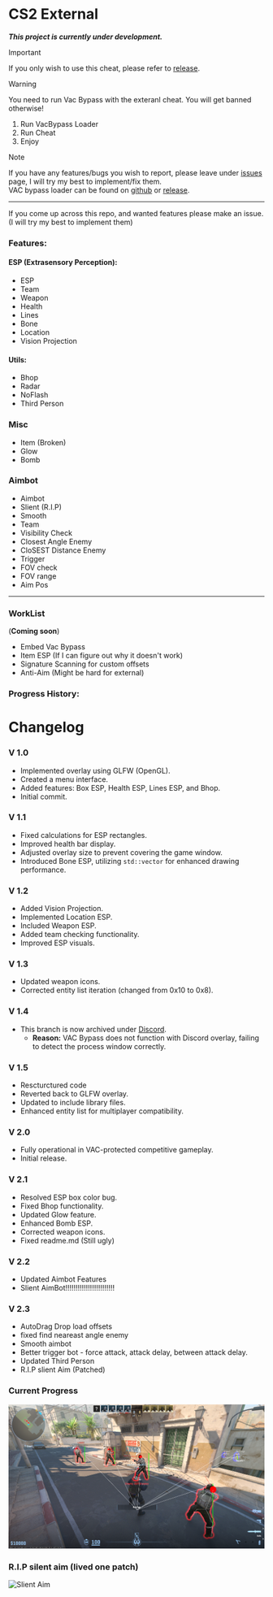 # CS2 External

**_This project is currently under development._**
> [!IMPORTANT]  
> If you only wish to use this cheat, please refer to [release](https://github.com/LongpanZhou/CS2-External/releases).

> [!WARNING] 
> You need to run Vac Bypass with the exteranl cheat. You will get banned otherwise!
> 1. Run VacBypass Loader
> 2. Run Cheat
> 3. Enjoy

> [!NOTE]
> If you have any features/bugs you wish to report, please leave under [issues](https://github.com/LongpanZhou/CS2-External/issues) page, I will try my best to implement/fix them. <br/>
> VAC bypass loader can be found on [github](https://github.com/danielkrupinski/VAC-Bypass-Loader) or [release](https://github.com/LongpanZhou/CS2-External/releases).
---

If you come up across this repo, and wanted features please make an issue. (I will try my best to implement them)

### Features:

#### ESP (Extrasensory Perception):
- ESP
- Team
- Weapon
- Health
- Lines
- Bone
- Location
- Vision Projection

#### Utils:
- Bhop
- Radar
- NoFlash
- Third Person

### Misc
- Item (Broken)
- Glow
- Bomb

### Aimbot
- Aimbot
- Slient (R.I.P)
- Smooth
- Team
- Visibility Check
- Closest Angle Enemy
- CloSEST Distance Enemy
- Trigger
- FOV check
- FOV range
- Aim Pos
---
### WorkList
 (**Coming soon**)
- Embed Vac Bypass
- Item ESP (If I can figure out why it doesn't work)
- Signature Scanning for custom offsets
- Anti-Aim (Might be hard for external)

### Progress History:
# Changelog

### V 1.0
- Implemented overlay using GLFW (OpenGL).
- Created a menu interface.
- Added features: Box ESP, Health ESP, Lines ESP, and Bhop.
- Initial commit.

### V 1.1
- Fixed calculations for ESP rectangles.
- Improved health bar display.
- Adjusted overlay size to prevent covering the game window.
- Introduced Bone ESP, utilizing `std::vector` for enhanced drawing performance.

### V 1.2
- Added Vision Projection.
- Implemented Location ESP.
- Included Weapon ESP.
- Added team checking functionality.
- Improved ESP visuals.

### V 1.3
- Updated weapon icons.
- Corrected entity list iteration (changed from 0x10 to 0x8).

### V 1.4
- This branch is now archived under [Discord](https://github.com/LongpanZhou/CS2-External/tree/Discord).
  - **Reason:** VAC Bypass does not function with Discord overlay, failing to detect the process window correctly.

### V 1.5
- Rescturctured code
- Reverted back to GLFW overlay.
- Updated to include library files.
- Enhanced entity list for multiplayer compatibility.

### V 2.0
- Fully operational in VAC-protected competitive gameplay.
- Initial release.

### V 2.1
- Resolved ESP box color bug.
- Fixed Bhop functionality.
- Updated Glow feature.
- Enhanced Bomb ESP.
- Corrected weapon icons.
- Fixed readme.md (Still ugly)

### V 2.2
- Updated Aimbot Features
- Slient AimBot!!!!!!!!!!!!!!!!!!!!!!!!

### V 2.3
- AutoDrag Drop load offsets
- fixed find neareast angle enemy
- Smooth aimbot
- Better trigger bot - force attack, attack delay, between attack delay.
- Updated Third Person
- R.I.P slient Aim (Patched)

### Current Progress
![CurrentProgress](./imgs/current.png)

### R.I.P silent aim (lived one patch)
![Slient Aim](./imgs/Slient-Aim.gif)
